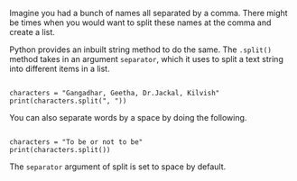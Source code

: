 Imagine you had a bunch of names all separated by a comma. There might be times when you would want to split these names at the comma and create a list.

Python provides an inbuilt string method to do the same. The `.split() `method takes in an argument `separator`, which it uses to split a text string into different items in a list.

<Editor lang="python">
<code>
characters = "Gangadhar, Geetha, Dr.Jackal, Kilvish"
print(characters.split(", "))
</code>
</Editor>

You can also separate words by  a space by doing the following.

<Editor lang="python">
<code>
characters = "To be or not to be"
print(characters.split())
</code>
</Editor>

The `separator` argument of split is set to space by default.